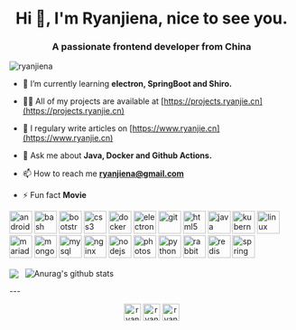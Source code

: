 <h1 align="center">Hi 👋, I'm Ryanjiena, nice to see you.</h1>
<h3 align="center">A passionate frontend developer from China</h3>

<p align="left"> <img src="https://komarev.com/ghpvc/?username=ryanjiena" alt="ryanjiena" /> </p>

- 🌱 I’m currently learning **electron, SpringBoot and Shiro.**

- 👨‍💻 All of my projects are available at [https://projects.ryanjie.cn](https://projects.ryanjie.cn)

- 📝 I regulary write articles on [https://www.ryanjie.cn](https://www.ryanjie.cn)

- 💬 Ask me about **Java, Docker and Github Actions.**

- 📫 How to reach me **ryanjiena@gmail.com**

- ⚡ Fun fact **Movie**

<p align="left"><img src="https://devicon.vercel.app/devicon.git/icons/android/android-original-wordmark.svg" alt="android" width="40" height="40"/> <img src="https://www.vectorlogo.zone/logos/gnu_bash/gnu_bash-icon.svg" alt="bash" width="40" height="40"/> <img src="https://devicon.vercel.app/devicon.git/icons/bootstrap/bootstrap-plain.svg" alt="bootstrap" width="40" height="40"/> <img src="https://devicon.vercel.app/devicon.git/icons/css3/css3-original-wordmark.svg" alt="css3" width="40" height="40"/> <img src="https://devicon.vercel.app/devicon.git/icons/docker/docker-original-wordmark.svg" alt="docker" width="40" height="40"/> <img src="https://devicon.vercel.app/devicon.git/icons/electron/electron-original.svg" alt="electron" width="40" height="40"/> <img src="https://www.vectorlogo.zone/logos/git-scm/git-scm-icon.svg" alt="git" width="40" height="40"/> <img src="https://devicon.vercel.app/devicon.git/icons/html5/html5-original-wordmark.svg" alt="html5" width="40" height="40"/> <img src="https://devicon.vercel.app/devicon.git/icons/java/java-original-wordmark.svg" alt="java" width="40" height="40"/> <img src="https://www.vectorlogo.zone/logos/kubernetes/kubernetes-icon.svg" alt="kubernetes" width="40" height="40"/> <img src="https://devicon.vercel.app/devicon.git/icons/linux/linux-original.svg" alt="linux" width="40" height="40"/> <img src="https://www.vectorlogo.zone/logos/mariadb/mariadb-icon.svg" alt="mariadb" width="40" height="40"/> <img src="https://devicon.vercel.app/devicon.git/icons/mongodb/mongodb-original-wordmark.svg" alt="mongodb" width="40" height="40"/> <img src="https://devicon.vercel.app/devicon.git/icons/mysql/mysql-original-wordmark.svg" alt="mysql" width="40" height="40"/> <img src="https://devicon.vercel.app/devicon.git/icons/nginx/nginx-original.svg" alt="nginx" width="40" height="40"/> <img src="https://devicon.vercel.app/devicon.git/icons/nodejs/nodejs-original-wordmark.svg" alt="nodejs" width="40" height="40"/> <img src="https://devicon.vercel.app/devicon.git/icons/photoshop/photoshop-plain.svg" alt="photoshop" width="40" height="40"/> <img src="https://devicon.vercel.app/devicon.git/icons/python/python-original.svg" alt="python" width="40" height="40"/> <img src="https://www.vectorlogo.zone/logos/rabbitmq/rabbitmq-icon.svg" alt="rabbitMQ" width="40" height="40"/> <img src="https://devicon.vercel.app/devicon.git/icons/redis/redis-original-wordmark.svg" alt="redis" width="40" height="40"/> <img src="https://www.vectorlogo.zone/logos/springio/springio-icon.svg" alt="spring" width="40" height="40"/></p>

<p>
    <img align="center" src="https://github-readme-stats.vercel.app/api/top-langs/?username=ryanjiena&layout=compact&theme=radical" /> &nbsp;
    <img align="center" src="https://github-readme-stats.vercel.app/api?username=ryanjiena&show_icons=true&include_all_commits=true&theme=radical" alt="Anurag's github stats" />
</p>
---

<p align="center">
<a href="https://twitter.com/ryanjiena" target="blank"><img align="center" src="https://cdn.jsdelivr.net/npm/simple-icons@3.0.1/icons/twitter.svg" alt="ryanjiena" height="30" width="30" /></a>
<a href="https://fb.com/ryanjiena" target="blank"><img align="center" src="https://cdn.jsdelivr.net/npm/simple-icons@3.0.1/icons/facebook.svg" alt="ryanjiena" height="30" width="30" /></a>
<a href="https://www.leetcode.com/ryanjie" target="blank"><img align="center" src="https://cdn.jsdelivr.net/npm/simple-icons@3.0.1/icons/leetcode.svg" alt="ryanjie" height="30" width="30" /></a>
</p>
